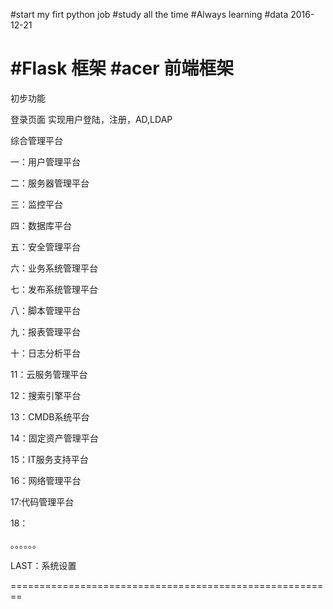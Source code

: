 #start my firt python job
#study all the time
#Always learning
#data 2016-12-21

#Flask 框架
#acer 前端框架
=========================================================================================
初步功能

登录页面  实现用户登陆，注册，AD,LDAP

综合管理平台

一：用户管理平台

二：服务器管理平台

三：监控平台

四：数据库平台

五：安全管理平台

六：业务系统管理平台

七：发布系统管理平台

八：脚本管理平台

九：报表管理平台

十：日志分析平台

11：云服务管理平台

12：搜索引擎平台

13：CMDB系统平台

14：固定资产管理平台

15：IT服务支持平台

16：网络管理平台

17:代码管理平台

18：

。。。。。。

LAST：系统设置

========================================================


